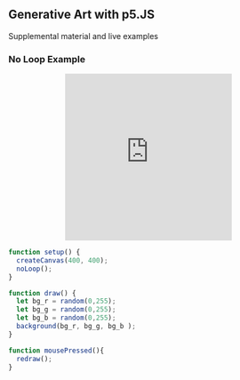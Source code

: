 ## Generative Art with p5.JS

Supplemental material and live examples

### No Loop Example
<iframe frameborder="0"style="height: 300px; width: 300px; margin: 0 auto; display: block;" src="https://editor.p5js.org/kellbot/full/sCHy3Rm_N"></iframe>

```JavaScript
function setup() {
  createCanvas(400, 400);
  noLoop();
}

function draw() {
  let bg_r = random(0,255);
  let bg_g = random(0,255);
  let bg_b = random(0,255);
  background(bg_r, bg_g, bg_b ); 
}

function mousePressed(){
  redraw();
}
```
